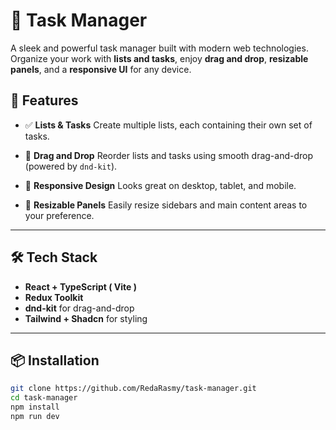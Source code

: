 # 📝 Task Manager

A sleek and powerful task manager built with modern web technologies.
Organize your work with **lists and tasks**, enjoy **drag and drop**, **resizable panels**, and a **responsive UI** for any device.

## 🚀 Features

- ✅ **Lists & Tasks**
  Create multiple lists, each containing their own set of tasks.

- 🔁 **Drag and Drop**
  Reorder lists and tasks using smooth drag-and-drop (powered by `dnd-kit`).

- 📱 **Responsive Design**
  Looks great on desktop, tablet, and mobile.

- 📐 **Resizable Panels**
  Easily resize sidebars and main content areas to your preference.

---

## 🛠 Tech Stack

- **React + TypeScript ( Vite )**
- **Redux Toolkit**
- **dnd-kit** for drag-and-drop
- **Tailwind + Shadcn** for styling

---

## 📦 Installation

```bash
git clone https://github.com/RedaRasmy/task-manager.git
cd task-manager
npm install
npm run dev
```

